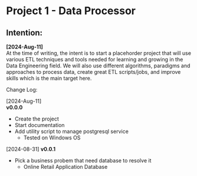 <!--Reminder: In VS code to preview Markdown files you -> **Ctrl + K, then V**-->
# Project 1 - Data Processor

## Intention:
**[2024-Aug-11]**  
At the time of writing, the intent is to start a placehorder project that will use various ETL techniques and tools needed for learning and growing in the Data Engineering field. We will also use different algorithms, paradigms and approaches to process data, create great ETL scripts/jobs, and improve skills which is the main target here.


Change Log:  

[2024-Aug-11]  
**v0.0.0**
- Create the project
- Start documentation  
- Add utility script to manage postgresql service
    - Tested on Windows OS

[2024-08-31]
**v0.0.1**
- Pick a business probem that need database to resolve it
    - Online Retail Application Database















